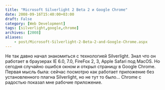 ```yaml
---
title: "Microsoft Silverlight 2 Beta 2 и Google Chrome"
date: 2008-09-16T15:40:00+03:00
draft: False
category: [Web Development]
tags: [silverlight,google,chrome]
archives: [2008]
aliases:
    - post/Microsoft-Silverlight-2-Beta-2-and-Google-Chrome.aspx
---
```



Не так давно начал знакомиться с технологией Silverlight. Знал что он работает в браузерах IE 6.0, 7.0, FireFox 2, 3, Apple Safari под MacOS. Но сегодня случайно ошибся окном и открыл страницу в Google Chrome. Первая мысль была: сейчас посмотрю как работает приложение без установленного плагна Silverlight, но не тут то было... Chrome с радостью показал мне рабочие приложение.

 

